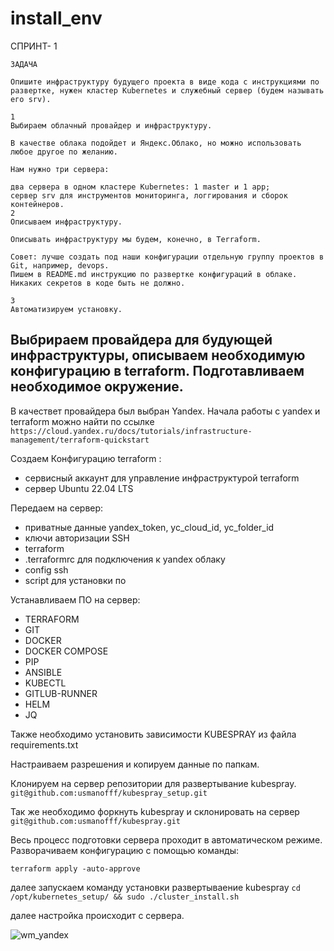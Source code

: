 # install_env

СПРИНТ- 1

```
ЗАДАЧА

Опишите инфраструктуру будущего проекта в виде кода с инструкциями по развертке, нужен кластер Kubernetes и служебный сервер (будем называть его srv).

1
Выбираем облачный провайдер и инфраструктуру.

В качестве облака подойдет и Яндекс.Облако, но можно использовать любое другое по желанию.

Нам нужно три сервера:

два сервера в одном кластере Kubernetes: 1 master и 1 app;
сервер srv для инструментов мониторинга, логгирования и сборок контейнеров.
2
Описываем инфраструктуру.

Описывать инфраструктуру мы будем, конечно, в Terraform.

Совет: лучше создать под наши конфигурации отдельную группу проектов в Git, например, devops.
Пишем в README.md инструкцию по развертке конфигураций в облаке. Никаких секретов в коде быть не должно.

3
Автоматизируем установку.
```
<h2>Выбрираем провайдера для будующей инфраструктуры, описываем необходимую конфигурацию в terraform. Подготавливаем необходимое окружение.</h2>

В качествет провайдера был выбран Yandex. Начала работы с yandex и terraform можно найти по ссылке  ```https://cloud.yandex.ru/docs/tutorials/infrastructure-management/terraform-quickstart ```

Создаем Конфигурацию terraform : 
  - сервисный аккаунт для управление инфраструктурой terraform
  - сервер Ubuntu 22.04 LTS
    
Передаем на сервер: 
  - приватные данные yandex_token, yc_cloud_id, yc_folder_id
  - ключи авторизации SSH
  - terraform
  - .terraformrc для подключения к yandex облаку
  -  config ssh
  -  script для установки по
    
Устанавливаем ПО на сервер:  
  - TERRAFORM
  - GIT
  - DOCKER
  - DOCKER COMPOSE
  - PIP
  - ANSIBLE
  - KUBECTL
  - GITLUB-RUNNER
  - HELM
  - JQ

Также необходимо установить зависимости KUBESPRAY из файла requirements.txt

Настраиваем разрешения и копируем данные по папкам.

Клонируем на сервер репозитории для развертывание kubespray.    ``` git@github.com:usmanofff/kubespray_setup.git ``` 

Так же необходимо форкнуть kubespray и склонировать на сервер    ``` git@github.com:usmanofff/kubespray.git ```

Весь процесс подготовки сервера проходит в автоматическом режиме.
Разворачиваем конфигурацию с помощью команды: 
```
terraform apply -auto-approve
```
далее запускаем команду установки развертываение kubespray
```cd /opt/kubernetes_setup/ && sudo ./cluster_install.sh```

далее настройка происходит с сервера. 


![wm_yandex](https://github.com/usmanofff/install_env/assets/74288450/80dca3e7-bd97-42ee-a0c1-223beb2dbf7c)


